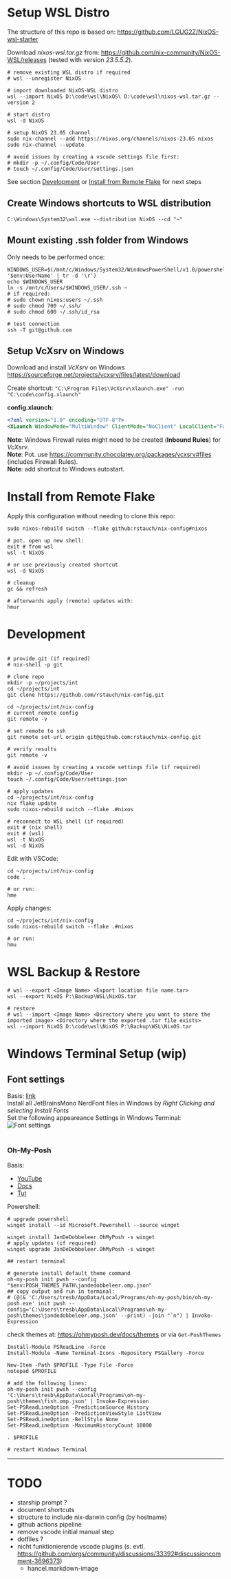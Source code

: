 # Setup WSL Distro

The structure of this repo is based on: https://github.com/LGUG2Z/NixOS-wsl-starter

Download _nixos-wsl.tar.gz_ from: https://github.com/nix-community/NixOS-WSL/releases (tested with version _23.5.5.2_).

```
# remove existing WSL distro if required
# wsl --unregister NixOS

# import downloaded NixOS-WSL distro
wsl --import NixOS D:\code\wsl\NixOS\ D:\code\wsl\nixos-wsl.tar.gz --version 2

# start distro
wsl -d NixOS

# setup NixOS 23.05 channel
sudo nix-channel --add https://nixos.org/channels/nixos-23.05 nixos
sudo nix-channel --update

# avoid issues by creating a vscode settings file first:
# mkdir -p ~/.config/Code/User
# touch ~/.config/Code/User/settings.json
```

See section [Development](#Development) or [Install from Remote Flake](#Install-from-Remote-Flake) for next steps

## Create Windows shortcuts to WSL distribution

```
C:\Windows\System32\wsl.exe --distribution NixOS --cd "~"
```

## Mount existing .ssh folder from Windows

Only needs to be performed once:

```
WINDOWS_USER=$(/mnt/c/Windows/System32/WindowsPowerShell/v1.0/powershell.exe '$env:UserName' | tr -d '\r')
echo $WINDOWS_USER
ln -s /mnt/c/Users/$WINDOWS_USER/.ssh ~
# if required:
# sudo chown nixos:users ~/.ssh
# sudo chmod 700 ~/.ssh/
# sudo chmod 600 ~/.ssh/id_rsa

# test connection
ssh -T git@github.com
```

## Setup VcXsrv on Windows

Download and install _VcXsrv_ on Windows https://sourceforge.net/projects/vcxsrv/files/latest/download

Create shortcut: `"C:\Program Files\VcXsrv\xlaunch.exe" -run "C:\code\config.xlaunch"`

**config.xlaunch**:

```xml
<?xml version="1.0" encoding="UTF-8"?>
<XLaunch WindowMode="MultiWindow" ClientMode="NoClient" LocalClient="False" Display="-1" LocalProgram="xcalc" RemoteProgram="xterm" RemotePassword="" PrivateKey="" RemoteHost="" RemoteUser="" XDMCPHost="" XDMCPBroadcast="False" XDMCPIndirect="False" Clipboard="True" ClipboardPrimary="False" ExtraParams="" Wgl="False" DisableAC="True" XDMCPTerminate="False"/>
```

**Note**: Windows Firewall rules might need to be created (**Inbound Rules**) for _VcXsrv_.<BR/>
**Note**: Pot. use https://community.chocolatey.org/packages/vcxsrv#files (includes Firewall Rules).<BR/>
**Note**: add shortcut to Windows autostart.

# Install from Remote Flake

Apply this configuration without needing to clone this repo:

```
sudo nixos-rebuild switch --flake github:rstauch/nix-config#nixos

# pot. open up new shell:
exit # from wsl
wsl -t NixOS

# or use previously created shortcut
wsl -d NixOS

# cleanup
gc && refresh

# afterwards apply (remote) updates with:
hmur
```

# Development

```

# provide git (if required)
# nix-shell -p git

# clone repo
mkdir -p ~/projects/int
cd ~/projects/int
git clone https://github.com/rstauch/nix-config.git

cd ~/projects/int/nix-config
# current remote config
git remote -v

# set remote to ssh
git remote set-url origin git@github.com:rstauch/nix-config.git

# verify results
git remote -v

# avoid issues by creating a vscode settings file (if required)
mkdir -p ~/.config/Code/User
touch ~/.config/Code/User/settings.json

# apply updates
cd ~/projects/int/nix-config
nix flake update
sudo nixos-rebuild switch --flake .#nixos

# reconnect to WSL shell (if required)
exit # (nix shell)
exit # (wsl)
wsl -t NixOS
wsl -d NixOS
```

Edit with VSCode:

```
cd ~/projects/int/nix-config
code .

# or run:
hme
```

Apply changes:

```
cd ~/projects/int/nix-config
sudo nixos-rebuild switch --flake .#nixos

# or run:
hmu
```

# WSL Backup & Restore

```
# wsl --export <Image Name> <Export location file name.tar>
wsl --export NixOS P:\Backup\WSL\NixOS.tar

# restore
# wsl --import <Image Name> <Directory where you want to store the imported image> <Directory where the exported .tar file exists>
wsl --import NixOS D:\code\wsl\NixOS P:\Backup\WSL\NixOS.tar
```

# Windows Terminal Setup (wip)

## Font settings

Basis: [link](https://github.com/LGUG2Z/nixos-wsl-starter/issues/2)<BR>
Install all JetBrainsMono NerdFont files in Windows by _Right Clicking and selecting Install Fonts_<BR>
Set the following appeareance Settings in Windows Terminal:
![Font settings](images/win_terminal_fonts.png)<BR>
<BR>

### Oh-My-Posh

Basis:

- [YouTube](https://www.youtube.com/watch?v=-G6GbXGo4wo&ab_channel=TroubleChute)<BR>
- [Docs](https://ohmyposh.dev/docs/installation/windows)<BR>
- [Tut](https://learn.microsoft.com/en-us/windows/terminal/tutorials/custom-prompt-setup#customize-your-powershell-prompt-with-oh-my-posh)<BR>

Powershell:

```
# upgrade powershell
winget install --id Microsoft.Powershell --source winget

winget install JanDeDobbeleer.OhMyPosh -s winget
# apply updates (if required)
winget upgrade JanDeDobbeleer.OhMyPosh -s winget

## restart terminal

# generate install default theme command
oh-my-posh init pwsh --config "$env:POSH_THEMES_PATH\jandedobbeleer.omp.json"
## copy output and run in terminal:
# (@(& 'C:/Users/tresb/AppData/Local/Programs/oh-my-posh/bin/oh-my-posh.exe' init pwsh --config='C:\Users\tresb\AppData\Local\Programs\oh-my-posh\themes\jandedobbeleer.omp.json' --print) -join "`n") | Invoke-Expression
```

check themes at: https://ohmyposh.dev/docs/themes or via `Get-PoshThemes`

```
Install-Module PSReadLine -Force
Install-Module -Name Terminal-Icons -Repository PSGallery -Force

New-Item -Path $PROFILE -Type File -Force
notepad $PROFILE

# add the following lines:
oh-my-posh init pwsh --config 'C:\Users\tresb\AppData\Local\Programs\oh-my-posh\themes\fish.omp.json' | Invoke-Expression
Set-PSReadLineOption -PredictionSource History
Set-PSReadLineOption -PredictionViewStyle ListView
Set-PSReadLineOption -BellStyle None
Set-PSReadLineOption -MaximumHistoryCount 10000

. $PROFILE

# restart Windows Terminal
```

---

# TODO

- starship prompt ?
- document shortcuts
- structure to include nix-darwin config (by hostname)
- github actions pipeline
- remove vscode initial manual step
- dotfiles ?
- nicht funktionierende vscode plugins
  (s. evtl. https://github.com/orgs/community/discussions/33392#discussioncomment-3696373)
  - hancel.markdown-image

```

```
